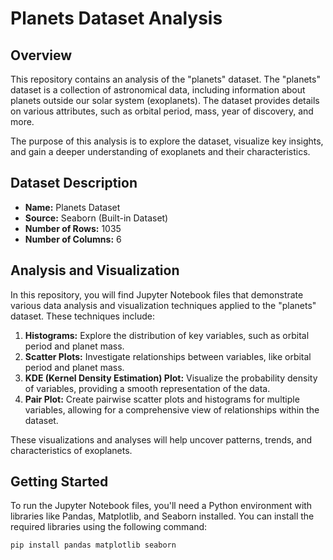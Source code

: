 # Planets Dataset Analysis

## Overview

This repository contains an analysis of the "planets" dataset. The "planets" dataset is a collection of astronomical data, including information about planets outside our solar system (exoplanets). The dataset provides details on various attributes, such as orbital period, mass, year of discovery, and more.

The purpose of this analysis is to explore the dataset, visualize key insights, and gain a deeper understanding of exoplanets and their characteristics.

## Dataset Description

- **Name:** Planets Dataset
- **Source:** Seaborn (Built-in Dataset)
- **Number of Rows:** 1035
- **Number of Columns:** 6

## Analysis and Visualization

In this repository, you will find Jupyter Notebook files that demonstrate various data analysis and visualization techniques applied to the "planets" dataset. These techniques include:

1. **Histograms:** Explore the distribution of key variables, such as orbital period and planet mass.
2. **Scatter Plots:** Investigate relationships between variables, like orbital period and planet mass.
3. **KDE (Kernel Density Estimation) Plot:** Visualize the probability density of variables, providing a smooth representation of the data.
4. **Pair Plot:** Create pairwise scatter plots and histograms for multiple variables, allowing for a comprehensive view of relationships within the dataset.

These visualizations and analyses will help uncover patterns, trends, and characteristics of exoplanets.



## Getting Started

To run the Jupyter Notebook files, you'll need a Python environment with libraries like Pandas, Matplotlib, and Seaborn installed. You can install the required libraries using the following command:

```bash
pip install pandas matplotlib seaborn
